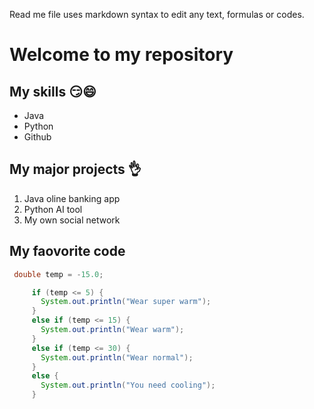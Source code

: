 Read me file uses markdown syntax to edit any text, formulas or codes.

# Welcome to my repository

## My skills 😏😄

 - Java
 - Python
 - Github

## My major projects 👌
1. Java oline banking app
2. Python AI tool
3. My own social network

## My faovorite code
```Java
 double temp = -15.0;

     if (temp <= 5) {
       System.out.println("Wear super warm");
     }
     else if (temp <= 15) {
       System.out.println("Wear warm");
     }
     else if (temp <= 30) {
       System.out.println("Wear normal");
     }
     else {
       System.out.println("You need cooling");
     } 
